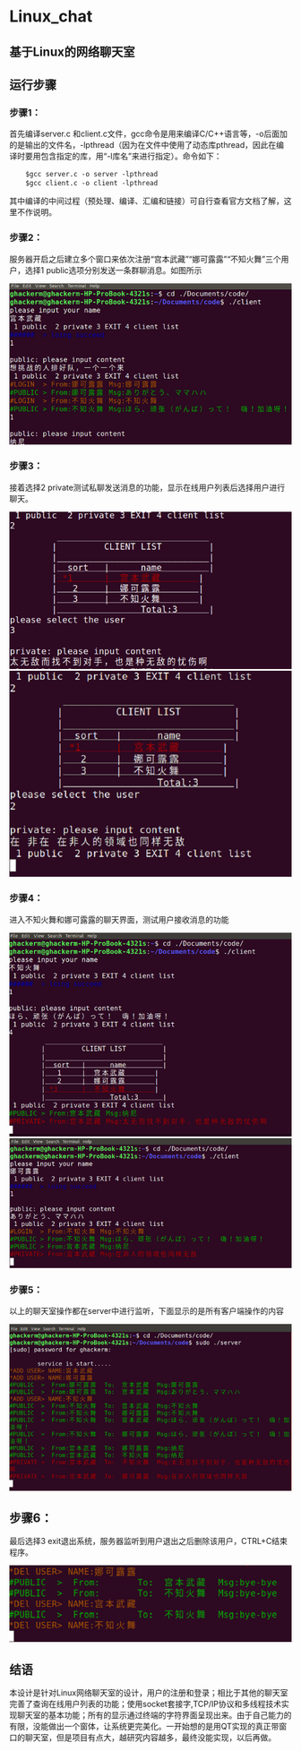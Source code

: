 # Linux_chat
## **基于Linux的网络聊天室**
## 运行步骤
### 步骤1：
首先编译server.c 和client.c文件，gcc命令是用来编译C/C++语言等，-o后面加的是输出的文件名，-lpthread（因为在文件中使用了动态库pthread，因此在编译时要用包含指定的库，用“-l库名”来进行指定）。命令如下：

        $gcc server.c -o server -lpthread 
        $gcc client.c -o client -lpthread 

其中编译的中间过程（预处理、编译、汇编和链接）可自行查看官方文档了解，这里不作说明。
 
### 步骤2：
服务器开启之后建立多个窗口来依次注册“宫本武藏”“娜可露露”“不知火舞”三个用户，选择1 public选项分别发送一条群聊消息。如图所示

![创建用户](https://github.com/ghuaerm/Linux_chat/blob/master/image/1.png)
### 步骤3：
接着选择2 private测试私聊发送消息的功能，显示在线用户列表后选择用户进行聊天。

![宫本武藏与不知火舞的聊天界面](https://github.com/ghuaerm/Linux_chat/blob/master/image/2.png)
![宫本武藏与娜可露露的聊天界面](https://github.com/ghuaerm/Linux_chat/blob/master/image/3.png)

### 步骤4：
进入不知火舞和娜可露露的聊天界面，测试用户接收消息的功能

![不知火舞的聊天界面](https://github.com/ghuaerm/Linux_chat/blob/master/image/4.png)
![娜可露露的聊天界面](https://github.com/ghuaerm/Linux_chat/blob/master/image/5.png)

### 步骤5：
以上的聊天室操作都在server中进行监听，下面显示的是所有客户端操作的内容

![服务器的监听界面](https://github.com/ghuaerm/Linux_chat/blob/master/image/6.png)

## 步骤6：
最后选择3 exit退出系统，服务器监听到用户退出之后删除该用户，CTRL+C结束程序。

![用户退出并删除用户](https://github.com/ghuaerm/Linux_chat/blob/master/image/7.png)

## 结语
本设计是针对Linux网络聊天室的设计，用户的注册和登录；相比于其他的聊天室完善了查询在线用户列表的功能；使用socket套接字,TCP/IP协议和多线程技术实现聊天室的基本功能；所有的显示通过终端的字符界面呈现出来。由于自己能力的有限，没能做出一个窗体，让系统更完美化。一开始想的是用QT实现的真正带窗口的聊天室，但是项目有点大，越研究内容越多，最终没能实现，以后再做。